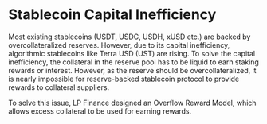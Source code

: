 # Stablecoin Capital Inefficiency

Most existing stablecoins (USDT, USDC, USDH, xUSD etc.) are backed by overcollateralized reserves. However, due to its capital inefficiency, algorithmic stablecoins like Terra USD (UST) are rising. To solve the capital inefficiency, the collateral in the reserve pool has to be liquid to earn staking rewards or interest. However, as the reserve should be overcollateralized, it is nearly impossible for reserve-backed stablecoin protocol to provide rewards to collateral suppliers.

To solve this issue, LP Finance designed an Overflow Reward Model, which allows excess collateral to be used for earning rewards.
